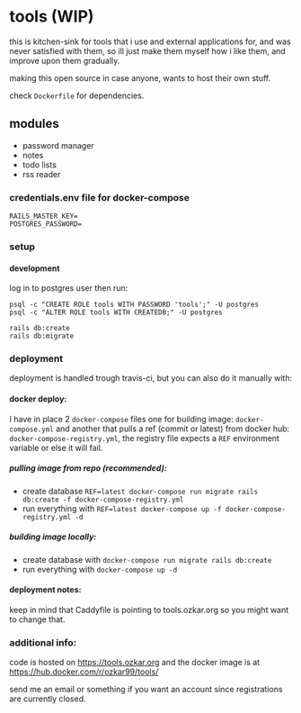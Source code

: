 # tools (WIP)

this is kitchen-sink for tools that i use and external applications for, and was never satisfied with them,
so ill just make them myself how i like them, and improve upon them gradually.

making this open source in case anyone, wants to host their own stuff.

check `Dockerfile` for dependencies.

## modules

- password manager
- notes
- todo lists
- rss reader

### credentials.env file for docker-compose
```
RAILS_MASTER_KEY=
POSTGRES_PASSWORD=
```

### setup

#### development

log in to postgres user then run:
```shell
psql -c "CREATE ROLE tools WITH PASSWORD 'tools';" -U postgres
psql -c "ALTER ROLE tools WITH CREATEDB;" -U postgres

rails db:create
rails db:migrate
```
### deployment

deployment is handled trough travis-ci, but you can also do it manually with:

#### docker deploy:
I have in place 2 `docker-compose` files one for building image: `docker-compose.yml` and another that pulls a ref (commit or latest) from docker hub: `docker-compose-registry.yml`, the registry file expects a `REF` environment variable or else it will fail.

##### pulling image from repo (recommended):
- create database `REF=latest docker-compose run migrate rails db:create -f docker-compose-registry.yml`
- run everything with `REF=latest docker-compose up -f docker-compose-registry.yml -d`

##### building image locally:
- create database with `docker-compose run migrate rails db:create`
- run everything with `docker-compose up -d`

#### deployment notes:
keep in mind that Caddyfile is pointing to tools.ozkar.org so you might want to change that.

### additional info:
code is hosted on <https://tools.ozkar.org> and the docker image is at <https://hub.docker.com/r/ozkar99/tools/>

send me an email or something if you want an account since registrations are currently closed.
